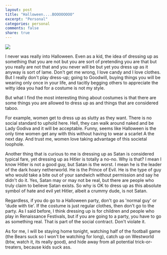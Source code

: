 ```yaml
---
layout: post
title: "Halloween....BOOOOOOOO"
excerpt: "Personal"
categories: personal
comments: false
share: true
---
```


![](https://s-media-cache-ak0.pinimg.com/originals/90/4c/ca/904ccab04592dd49a51d28f998c0e85b.jpg)





I never was really into Halloween. Even as a kid, the idea of dressing up as something that you are not but you are sort of pretending you are that but you really are not that and you never will be but yet you dress up as it anyway is sort of lame.  Don't get me wrong, I love candy and I love clothes. But I really don't play dress-up; going to Goodwill, buying things you will be wearing only once in your life, and tacitly begging others to appreciate the witty idea you had for a costume is not my style.



But what I find the most interesting thing about costumes is that there are some things you are allowed to dress up as and things that are considered taboo.



For example, women get to dress up as slutty as they want. There is no social standard to uphold here. Hell, they can walk around naked and be Lady Godiva and it will be acceptable. Funny, seems like Halloween is the only time women get any with this without having to wear a scarlet A the next day. And trust me, women love taking advantage of this societal loophole. 


Another thing that is curious to me is dressing up as Satan is considered typical fare, yet dressing up as Hitler is totally a no-no. Why is that? I mean I know Hitler is not a good guy, but Satan is the worst. I mean he is the leader of the dark hoary netherworld. He is the Prince of Evil. He is the type of guy who would take a bite out of your sandwich without permission and say he didn't do it. Yes, Satan may or may not be real, but there are people who truly claim to believe Satan exists. So why is OK to dress up as this absolute symbol of hate and evil yet Hitler, albeit a crummy dude, is not Satan. 


Regardless, if you do go to a Halloween party, don't go as 'normal guy' or 'dude with tie'. If the costume is just regular clothes, then don't go to the party. As I said before, I think dressing up is for children and people who play in Renaissance Festivals, but if you are going to a party, you have to go as something real. That is part of the social contract. Don't violate it.



As for me, I will be staying home tonight, watching half of the football game (the Bears suck so I won't be watching for long), catch up on Westworld (btw, watch it, its really good), and hide away from all potential trick-or-treaters, because kids suck ass.








